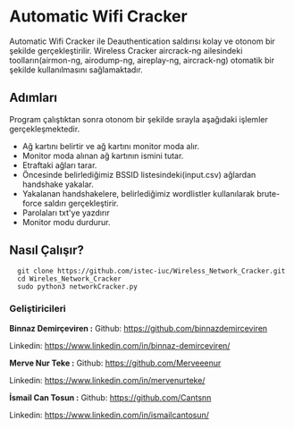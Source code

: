 # Automatic Wifi Cracker
  
  Automatic Wifi Cracker ile Deauthentication saldırısı kolay ve otonom bir şekilde gerçekleştirilir. Wireless Cracker aircrack-ng ailesindeki toolların(airmon-ng, airodump-ng, aireplay-ng, aircrack-ng) otomatik bir şekilde kullanılmasını sağlamaktadır. 


## Adımları
  
  Program çalıştıktan sonra otonom bir şekilde sırayla aşağıdaki işlemler gerçekleşmektedir.
  
  * Ağ kartını belirtir ve ağ kartını monitor moda alır.
  * Monitor moda alınan ağ kartının ismini tutar.
  * Etraftaki ağları tarar.
  * Öncesinde belirlediğimiz BSSID listesindeki(input.csv) ağlardan handshake yakalar.
  * Yakalanan handshakelere, belirlediğimiz wordlistler kullanılarak brute-force saldırı gerçekleştirir.
  * Parolaları txt'ye yazdırır
  * Monitor modu durdurur.

## Nasıl Çalışır?

      git clone https://github.com/istec-iuc/Wireless_Network_Cracker.git
      cd Wireles_Network_Cracker
      sudo python3 networkCracker.py


### Geliştiricileri

**Binnaz Demirçeviren :** 
  Github: https://github.com/binnazdemirceviren
  
  Linkedin: https://www.linkedin.com/in/binnaz-demirceviren/
  

**Merve Nur Teke :** 
  Github: https://github.com/Merveeenur
  
  Linkedin: https://www.linkedin.com/in/mervenurteke/
  
  
**İsmail Can Tosun :** 
  Github: https://github.com/Cantsnn 
  
  Linkedin: https://www.linkedin.com/in/ismailcantosun/


  
  
  
